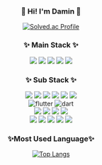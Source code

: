 <div align="center">
  
### 👋 Hi! I'm Damin 👋

[![Solved.ac Profile](http://mazassumnida.wtf/api/v2/generate_badge?boj=codemin)](https://solved.ac/codemin/)

<!--백준 연동-->

### ✨ Main Stack ✨ ###
  <img src="https://img.shields.io/badge/java-007396?style=for-the-badge&logo=java&logoColor=white"> <img src="https://img.shields.io/badge/springboot-6DB33F?style=for-the-badge&logo=springboot&logoColor=white">
 <img src="https://img.shields.io/badge/springdatajpa-6DB33F?style=for-the-badge&logo=spring&logoColor=white"> <img src="https://img.shields.io/badge/mariaDB-003545?style=for-the-badge&logo=mariaDB&logoColor=white"> <img src="https://img.shields.io/badge/redis-%23DD0031.svg?style=for-the-badge&logo=redis&logoColor=white"> 
  <br>

### ✨ Sub Stack ✨ ###
  <img src="https://img.shields.io/badge/c-%2300599C.svg?style=for-the-badge&logo=c&logoColor=white"> <img src="https://img.shields.io/badge/python-3776AB?style=for-the-badge&logo=python&logoColor=white"> <img src="https://img.shields.io/badge/vue.js-4FC08D?style=for-the-badge&logo=vue.js&logoColor=white"> <img src="https://img.shields.io/badge/html5-E34F26?style=for-the-badge&logo=html5&logoColor=white"> <img src="https://img.shields.io/badge/css-1572B6?style=for-the-badge&logo=css3&logoColor=white"> <img src="https://img.shields.io/badge/javascript-F7DF1E?style=for-the-badge&logo=javascript&logoColor=black"> 
  <br>
  ![flutter](https://img.shields.io/badge/Flutter-02569B?style=for-the-badge&logo=flutter&logoColor=white) ![dart](https://img.shields.io/badge/Dart-0175C2?style=for-the-badge&logo=dart&logoColor=white)
    <br>
  <img src="https://img.shields.io/badge/docker-%230db7ed.svg?style=for-the-badge&logo=docker&logoColor=white"> 
  <img src="https://img.shields.io/badge/kubernetes-%23326ce5.svg?style=for-the-badge&logo=kubernetes&logoColor=white"> 
  <img src="https://img.shields.io/badge/AWS-%23FF9900.svg?style=for-the-badge&logo=amazon-aws&logoColor=white"> 
  <img src="https://img.shields.io/badge/Amazon%20S3-FF9900?style=for-the-badge&logo=amazons3&logoColor=white"> 
    <br>
  <img src="https://img.shields.io/badge/IntelliJ_IDEA-000000.svg?style=for-the-badge&logo=intellij-idea&logoColor=white"> 
  <img src="https://img.shields.io/badge/github-%23121011.svg?style=for-the-badge&logo=github&logoColor=white"> 
  <img src="https://img.shields.io/badge/Notion-%23000000.svg?style=for-the-badge&logo=notion&logoColor=white"> 
  <img src="https://img.shields.io/badge/Slack-4A154B?style=for-the-badge&logo=slack&logoColor=white"> 
  <img src="https://img.shields.io/badge/Android_Studio-3DDC84?style=for-the-badge&logo=android-studio&logoColor=white"> 

### ✨Most Used Language✨ ###
[![Top Langs](https://github-readme-stats.vercel.app/api/top-langs/?username=RohDamin)](https://github.com/anuraghazra/github-readme-stats)
<!--위젯: 사용한 언어 비율-->
</div>
